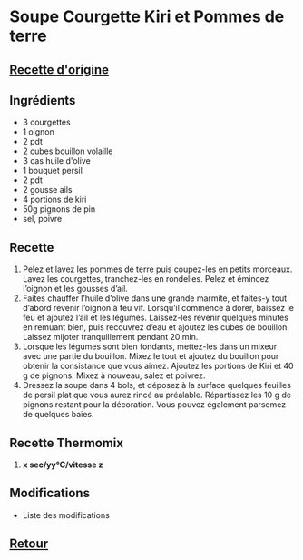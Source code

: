 # Soupe Courgette Kiri et Pommes de terre
## [Recette d'origine](https://www.cuisineaz.com/recettes/soupe-courgette-kiri-pomme-de-terre-103600.aspx)

## Ingrédients
- 3 courgettes
- 1 oignon
- 2 pdt
- 2 cubes bouillon volaille
- 3 cas huile d'olive
- 1 bouquet persil
- 2 pdt
- 2 gousse ails
- 4 portions de kiri
- 50g pignons de pin
- sel, poivre

## Recette
1. Pelez et lavez les pommes de terre puis coupez-les en petits morceaux. Lavez les courgettes, tranchez-les en rondelles. Pelez et émincez l’oignon et les gousses d’ail. 
2. Faites chauffer l’huile d’olive dans une grande marmite, et faites-y tout d’abord revenir l’oignon à feu vif. Lorsqu’il commence à dorer, baissez le feu et ajoutez l’ail et les légumes. Laissez-les revenir quelques minutes en remuant bien, puis recouvrez d’eau et ajoutez les cubes de bouillon. Laissez mijoter tranquillement pendant 20 min.
3. Lorsque les légumes sont bien fondants, mettez-les dans un mixeur avec une partie du bouillon. Mixez le tout et ajoutez du bouillon pour obtenir la consistance que vous aimez. Ajoutez les portions de Kiri et 40 g de pignons. Mixez à nouveau, salez et poivrez. 
4. Dressez la soupe dans 4 bols, et déposez à la surface quelques feuilles de persil plat que vous aurez rincé au préalable. Répartissez les 10 g de pignons restant pour la décoration. Vous pouvez également parsemez de quelques baies.

## Recette Thermomix
1. **x sec/yy°C/vitesse z**

## Modifications
- Liste des modifications


## [Retour](./)
